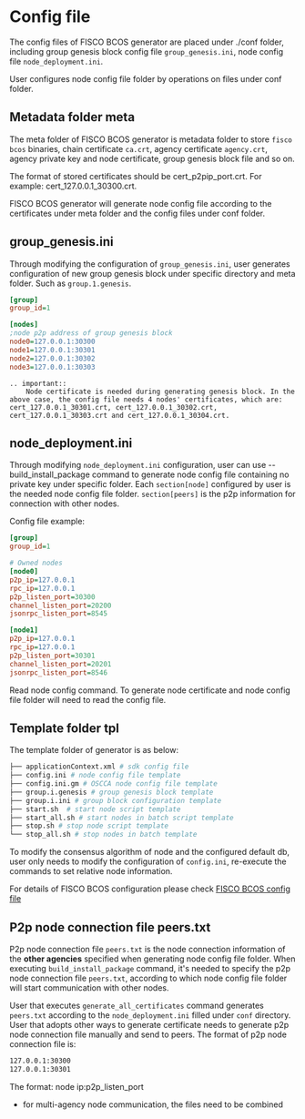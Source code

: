 # Config file

The config files of FISCO BCOS generator are placed under ./conf folder, including group genesis block config file `group_genesis.ini`, node config file `node_deployment.ini`.

User configures node config file folder by operations on files under conf folder.

## Metadata folder meta

The meta folder of FISCO BCOS generator is metadata folder to store `fisco bcos` binaries, chain certificate `ca.crt`, agency certificate `agency.crt`, agency private key and node certificate, group genesis block file and so on.

The format of stored certificates should be cert_p2pip_port.crt. For example: cert_127.0.0.1_30300.crt.

FISCO BCOS generator will generate node config file according to the certificates under meta folder and the config files under conf folder.

## group_genesis.ini

Through modifying the configuration of `group_genesis.ini`, user generates configuration of new group genesis block under specific directory and meta folder. Such as `group.1.genesis`.

```ini
[group]
group_id=1

[nodes]
;node p2p address of group genesis block
node0=127.0.0.1:30300
node1=127.0.0.1:30301
node2=127.0.0.1:30302
node3=127.0.0.1:30303
```

```eval_rst
.. important::
    Node certificate is needed during generating genesis block. In the above case, the config file needs 4 nodes' certificates, which are: cert_127.0.0.1_30301.crt, cert_127.0.0.1_30302.crt, cert_127.0.0.1_30303.crt and cert_127.0.0.1_30304.crt.
```

## node_deployment.ini

Through modifying `node_deployment.ini` configuration, user can use --build_install_package command to generate node config file containing no private key under specific folder. Each `section[node]` configured by user is the needed node config file folder. `section[peers]` is the p2p information for connection with other nodes.

Config file example:

```ini
[group]
group_id=1

# Owned nodes
[node0]
p2p_ip=127.0.0.1
rpc_ip=127.0.0.1
p2p_listen_port=30300
channel_listen_port=20200
jsonrpc_listen_port=8545

[node1]
p2p_ip=127.0.0.1
rpc_ip=127.0.0.1
p2p_listen_port=30301
channel_listen_port=20201
jsonrpc_listen_port=8546
```

Read node config command. To generate node certificate and node config file folder will need to read the config file.

## Template folder tpl

The template folder of generator is as below:

```bash
├── applicationContext.xml # sdk config file
├── config.ini # node config file template
├── config.ini.gm # OSCCA node config file template
├── group.i.genesis # group genesis block template
├── group.i.ini # group block configuration template
├── start.sh  # start node script template
├── start_all.sh # start nodes in batch script template
├── stop.sh # stop node script template
└── stop_all.sh # stop nodes in batch template
```

To modify the consensus algorithm of node and the configured default db, user only needs to modify the configuration of `config.ini`, re-execute the commands to set relative node information.

For details of FISCO BCOS configuration please check [FISCO BCOS config file](../manual/configuration.md)

## P2p node connection file peers.txt

P2p node connection file `peers.txt` is the node connection information of the **other agencies** specified when generating node config file folder. When executing `build_install_package` command, it's needed to specify the p2p node connection file `peers.txt`, according to which node config file folder will start communication with other nodes.

User that executes `generate_all_certificates` command generates `peers.txt` according to the `node_deployment.ini` filled under `conf` directory. User that adopts other ways to generate certificate needs to generate p2p node connection file manually and send to peers. The format of p2p node connection file is:

```bash
127.0.0.1:30300
127.0.0.1:30301
```

The format: node ip:p2p_listen_port

- for multi-agency node communication, the files need to be combined
